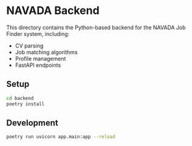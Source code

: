 # NAVADA Backend

This directory contains the Python-based backend for the NAVADA Job Finder system, including:
- CV parsing
- Job matching algorithms
- Profile management
- FastAPI endpoints

## Setup
```bash
cd backend
poetry install
```

## Development
```bash
poetry run uvicorn app.main:app --reload
```

